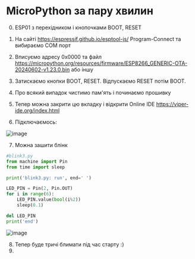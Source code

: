# MicroPython за пару хвилин

0. ESP01 з перехідником і кнопочками BOOT, RESET

1. На сайті https://espressif.github.io/esptool-js/ Program-Connect та вибираємо COM порт

2. Вписуємо адресу 0x0000 та файл https://micropython.org/resources/firmware/ESP8266_GENERIC-OTA-20240602-v1.23.0.bin або іншу

3. Затискаємо кнопки BOOT, RESET. Відпускаємо RESET потім BOOT.

4. Про всякий випадок чистимо пам'ять і починаємо прошивку

5. Тепер можна закрити цю вкладку і відкрити Online IDE https://viper-ide.org/index.html

6. Підключаємось:

![image](https://github.com/user-attachments/assets/19f5021d-8e8b-423b-9afe-e87ab5078784)

7. Можна зашити блінк

```python
#blink3.py
from machine import Pin
from time import sleep

print('blink3.py: run', end=' ')

LED_PIN = Pin(2, Pin.OUT)
for i in range(6):
    LED_PIN.value(bool(i%2))
    sleep(0.1)

del LED_PIN
print('end')
```

![image](https://github.com/user-attachments/assets/095b262e-093f-4ff7-aba0-94fea9f249b8)


8. Тепер буде тричі блимати під час старту :)
8. 
